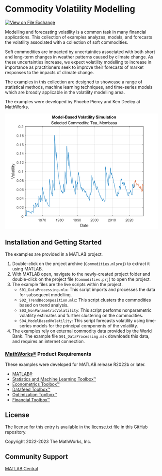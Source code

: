 # Commodity Volatility Modelling

[![View <File Exchange Title> on File Exchange](https://www.mathworks.com/matlabcentral/images/matlab-file-exchange.svg)](https://www.mathworks.com/matlabcentral/fileexchange/####-file-exchange-title)  

Modelling and forecasting volatility is a common task in many financial applications. This collection of examples analyzes, models, and forecasts the volatility associated with a collection of soft commodities.

Soft commodities are impacted by uncertainties associated with both short and long-term changes in weather patterns caused by climate change. As these uncertainties increase, we expect volatility modelling to increase in importance as practitioners seek to improve their forecasts of market responses to the impacts of climate change.

The examples in this collection are designed to showcase a range of statistical methods, machine learning techniques, and time-series models which are broadly applicable in the volatility modelling area.

The examples were developed by Phoebe Piercy and Ken Deeley at MathWorks.

![](Tea.png)

## Installation and Getting Started
The examples are provided in a MATLAB project.
1. Double-click on the project archive (`Commodities.mlproj`) to extract it using MATLAB.
2. With MATLAB open, navigate to the newly-created project folder and double-click on the project file (`Commodities.prj`) to open the project.
3. The example files are the live scripts within the project.
   - `S01_DataProcessing.mlx`: This script imports and processes the data for subsequent modelling.
   - `S02_TrendDecomposition.mlx`: This script clusters the commodities based on trend analysis.
   - `S03_NonParametricVolatility`: This script performs nonparametric volatility estimates and further clustering on the commodities.
   - `S04_ModelBasedVolatility`: This script forecasts volatility using time-series models for the principal components of the volatility.
4. The examples rely on external commodity data provided by the World Bank. The example file `S01_DataProcessing.mlx` downloads this data, and requires an internet connection.

### [MathWorks&reg;](https://www.mathworks.com) Product Requirements

These examples were developed for MATLAB release R2022b or later.
- [MATLAB&reg;](https://www.mathworks.com/products/matlab.html)
- [Statistics and Machine Learning Toolbox&trade;](https://www.mathworks.com/products/statistics.html)
- [Econometrics Toolbox&trade;](https://mathworks.com/products/econometrics.html)
- [Datafeed Toolbox&trade;](https://mathworks.com/products/datafeed.html)
- [Optimization Toolbox&trade;](https://mathworks.com/products/optimization.html)
- [Financial Toolbox&trade;](https://mathworks.com/products/finance.html)

## License
The license for this entry is available in the [license.txt](license.txt) file in this GitHub repository.

Copyright 2022-2023 The MathWorks, Inc.

## Community Support
[MATLAB Central](https://www.mathworks.com/matlabcentral)